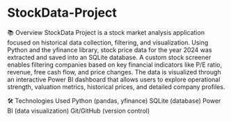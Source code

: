 # StockData-Project

📚 Overview
StockData Project is a stock market analysis application focused on historical data collection, filtering, and visualization.
Using Python and the yfinance library, stock price data for the year 2024 was extracted and saved into an SQLite database.
A custom stock screener enables filtering companies based on key financial indicators like P/E ratio, revenue, free cash flow, and price changes.
The data is visualized through an interactive Power BI dashboard that allows users to explore operational strength, valuation metrics, historical prices, and detailed company profiles.

🛠️ Technologies Used
Python (pandas, yfinance)
SQLite (database)
Power BI (data visualization)
Git/GitHub (version control)

